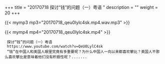 +++
title = "20170718  探讨“钱”的问题（一）粤语 "
description = ""
weight = 20
+++

{{< mymp3 mp3="20170718_qeu0lylc4sk.mp4.wav.mp3" >}}

{{< mymp4 mp4="20170718_qeu0lylc4sk.mp4" >}}

     探讨“钱”的问题（一）粤语 
     https://www.youtube.com/watch?v=QeU0LylC4sk 
     “钱”在中国人和美国人眼里究竟有多重要呢？为什么中国人一向以来都喜欢攀比？美国人不那么喜欢攀比是意味着他们没有积极性呢？....... 
